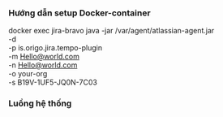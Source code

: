 ### Hướng dẫn setup Docker-container 

docker exec jira-bravo java -jar /var/agent/atlassian-agent.jar \
    -d \
    -p is.origo.jira.tempo-plugin \
    -m Hello@world.com \
    -n Hello@world.com \
    -o your-org \
    -s B19V-1UF5-JQ0N-7C03


    
### Luồng hệ thống



